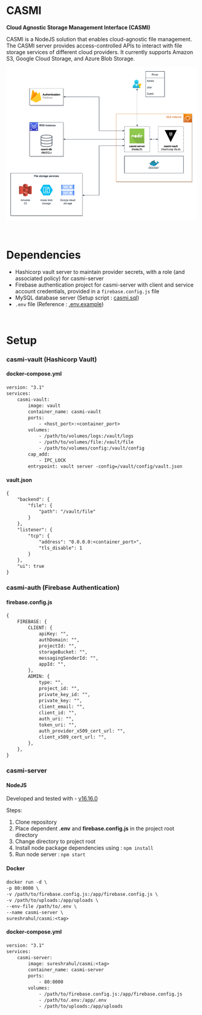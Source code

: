# CASMI

**Cloud Agnostic Storage Management Interface (CASMI)**

CASMI is a NodeJS solution that enables cloud-agnostic file management. The CASMI server provides access-controlled APIs to interact with file storage services of different cloud providers. It currently supports Amazon S3, Google Cloud Storage, and Azure Blob Storage.

![CASMI architecture](./architecture.png "CASMI architecture")

<br/>

# Dependencies

-   Hashicorp vault server to maintain provider secrets, with a role (and associated policy) for casmi-server
-   Firebase authentication project for casmi-server with client and service account credentials, provided in a `firebase.config.js` file
-   MySQL database server (Setup script : [casmi.sql](https://github.com/rahuls98/CASMI/blob/main/casmi.sql))
-   `.env` file (Reference : [.env.example](https://github.com/rahuls98/CASMI/blob/main/.env.example))

<br/>

# Setup

### casmi-vault (Hashicorp Vault)

#### docker-compose.yml

```
version: "3.1"
services:
    casmi-vault:
        image: vault
        container_name: casmi-vault
        ports:
            - <host_port>:<container_port>
        volumes:
            - /path/to/volumes/logs:/vault/logs
            - /path/to/volumes/file:/vault/file
            - /path/to/volumes/config:/vault/config
        cap_add:
            - IPC_LOCK
        entrypoint: vault server -config=/vault/config/vault.json
```

#### vault.json

```
{
    "backend": {
        "file": {
            "path": "/vault/file"
        }
    },
    "listener": {
        "tcp": {
            "address": "0.0.0.0:<container_port>",
            "tls_disable": 1
        }
    },
    "ui": true
}
```

### casmi-auth (Firebase Authentication)

#### firebase.config.js

```
{
    FIREBASE: {
        CLIENT: {
            apiKey: "",
            authDomain: "",
            projectId: "",
            storageBucket: "",
            messagingSenderId: "",
            appId: "",
        },
        ADMIN: {
            type: "",
            project_id: "",
            private_key_id: "",
            private_key: "",
            client_email: "",
            client_id: "",
            auth_uri: "",
            token_uri: "",
            auth_provider_x509_cert_url: "",
            client_x509_cert_url: "",
        },
    },
}
```

### casmi-server

#### NodeJS

Developed and tested with - [v16.16.0](https://nodejs.org/dist/v16.16.0/docs/api/)

Steps:

1. Clone repository
2. Place dependent **.env** and **firebase.config.js** in the project root directory
3. Change directory to project root
4. Install node package dependencies using : `npm install`
5. Run node server : `npm start`

#### Docker

```
docker run -d \
-p 80:8000 \
-v /path/to/firebase.config.js:/app/firebase.config.js \
-v /path/to/uploads:/app/uploads \
--env-file /path/to/.env \
--name casmi-server \
sureshrahul/casmi:<tag>
```

#### docker-compose.yml

```
version: "3.1"
services:
    casmi-server:
        image: sureshrahul/casmi:<tag>
        container_name: casmi-server
        ports:
            - 80:8000
        volumes:
            - /path/to/firebase.config.js:/app/firebase.config.js
            - /path/to/.env:/app/.env
            - /path/to/uploads:/app/uploads
```
